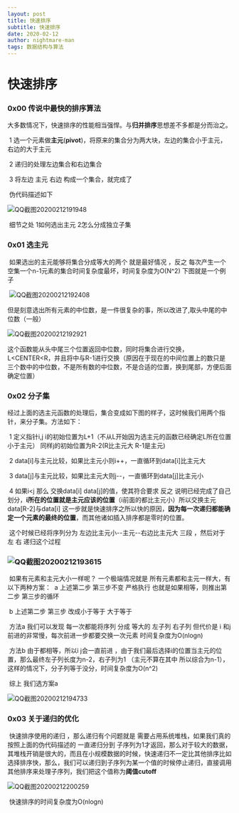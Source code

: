 ```yaml
---
layout: post
title: 快速排序
subtitle: 快速排序
date: 2020-02-12
author: nightmare-man
tags: 数据结构与算法
---
```

# 快速排序

### 0x00 传说中最快的排序算法

​		大多数情况下，快速排序的性能相当强悍。与**归并排序**思想差不多都是分而治之。

​		1 选一个元素做**主元**(**pivot**)，将原来的集合分为两大块，左边的集合小于主元，右边的大于主元

​		2 递归的处理左边集合和右边集合

​		3 将左边 主元 右边 构成一个集合，就完成了

​		伪代码描述如下

![QQ截图20200212191948](C:\Users\lsm\Desktop\QQ截图20200212191948.png)

​		 细节之处 1如何选出主元 2怎么分成独立子集

### 0x01 选主元

​		 如果选出的主元能够将集合分成等大的两个 就是最好情况 ，反之 每次产生一个空集一个n-1元素的集合时间复杂度最坏，时间复杂度为O(N^2)   下图就是一个例子

​		![QQ截图20200212192408](C:\Users\lsm\Desktop\QQ截图20200212192408.png)

​		 但是刻意选出所有元素的中位数，是一件很复杂的事，所以改进了,取头中尾的中位数（一般）

![QQ截图20200212192921](C:\Users\lsm\Desktop\QQ截图20200212192921.png)

这个函数能从头中尾三个位置返回中位数，同时将集合进行交换，L<CENTER<R，并且将中与R-1进行交换（原因在于现在的中间位置上的数只是三个数中的中位数，不是所有数的中位数，不是合适的位置，换到尾部，方便后面确定位置）

### 0x02 分子集

​		经过上面的选主元函数的处理后，集合变成如下图的样子，这时候我们用两个指针，来分子集。方法如下：

​		1 定义指针i,j    i的初始位置为L+1（不从L开始因为选主元的函数已经确定L所在位置小于主元） 同样j的初始位置为R-2(R比主元大 R-1是主元)

​		2 data[i]与主元比较，如果比主元小则i++，一直循环到data[i]比主元大

​		3 data[j]与主元比较，如果比主元大则j--，一直循环到data[j]比主元小

​		4 如果i<j 那么 交换data[i] data[j]的值，使其符合要求 反之 说明已经完成了自己划分，**i所在的位置就是主元应该的位置**（i前面的都比主元小）所以交换主元data[R-2]与data[i]     这一步就是快速排序之所以快的原因，**因为每一次递归都能确定一个元素的最终的位置**，而其他诸如插入排序都是零时的位置。

​		这个时候已经将序列分为 左边比主元小--主元--右边比主元大 三段 ，然后对于 左 右 递归这个过程 

### 		![QQ截图20200212193615](C:\Users\lsm\Desktop\QQ截图20200212193615.png)

​		如果有元素和主元大小一样呢？ 一个极端情况就是 所有元素都和主元一样大，有以下两种方案：
​				a  上述第二步 第三步不变 严格执行 也就是如果相等，则推出第二步 第三步的循环

​				b  上述第二步 第三步 改成小于等于 大于等于

​				方法a 我们可以发现 每一次都能将序列 分成 等大的 左子列 右子列 但代价是 i 和j前进的非常慢，每次前进一步都要交换一次元素 时间复杂度为O(nlogn)

​				方法b 由于都相等，所以i j会一直前进 ，由于我们最后选择i的位置当主元的位置，那么最终左子列长度为n-2，右子列为1 （主元不算在其中 所以综合为n-1），这样的情况下，分子列等于没分，时间复杂度为O(n^2)

​				综上 我们选方案a  

![QQ截图20200212194733](C:\Users\lsm\Desktop\QQ截图20200212194733.png)

### 0x03 关于递归的优化

​			快速排序使用的递归 ，那么递归有个问题就是 需要占用系统堆栈，如果我们真的按照上面的伪代码描述的 一直递归分到 子序列为1才返回，那么对于较大的数据，其堆栈开销是很大的，而且在小规模数据的时候，快速递归不一定比其他排序比如选择排序快，那么，我们可以递归到子序列为某一个值的时候停止递归，直接调用其他排序来处理子序列，我们把这个值称为**阈值cutoff**

![QQ截图20200212200259](C:\Users\lsm\Desktop\QQ截图20200212200259.png)

​			快速排序的时间复杂度为O(nlogn)